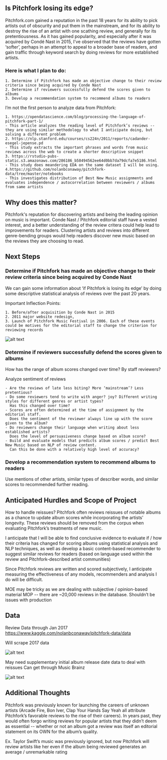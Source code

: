## Is Pitchfork losing its edge?

Pitchfork.com gained a reputation in the past 18 years for its ability to pick artists out of obscurity and put them in the mainstream, and for its ability to destroy the rise of an artist with one scathing review, and generally for its pretentiousness. As it has gained popularity, and especially after it was acquired by Condé Nast in 2015, I’ve observed that the reviews have gotten ‘softer’, perhaps in an attempt to appeal to a broader base of readers, and gain traffic through keyword search by doing reviews for more established artists.

### Here is what I plan to do:

    1. Determine if Pitchfork has made an objective change to their review criteria since being acquired by Conde Nast
    2. Determine if reviewers successfully defend the scores given to albums
    3. Develop a recommendation system to recommend albums to readers

I’m not the first person to analyze data from Pitchfork:

    1. https://opendatascience.com/blog/processing-the-language-of-pitchfork-part-1/
    - This article analyzes the reading level of Pitchfork’s reviews -- they are using similar methodology to what I anticipate doing, but solving a different problem
    2. https://nlp.stanford.edu/courses/cs224n/2011/reports/cadander-esegel-jepense.pd
    - This study extracts the important phrases and words from music reviews across the web to create a shorter descriptive snippet
    3. https://rstudio-pubs-static.s3.amazonaws.com/286186_b58494562ee64d0bb7da79dcfa7e5186.html
    - This study does meandering EDA on the same dataset I will be using.
    4.https://github.com/nolanbconaway/pitchfork-data/tree/master/notebooks
    - This investigates distribution of Best New Music assignments and evaluates independence / autocorrelation between reviewers / albums from same artists

## Why does this matter?
Pitchfork's reputation for discovering artists and being the leading opinion on music is important. Conde Nast / Pitchfork editorial staff have a vested interest, and a better understanding of the review critera could help lead to improvements for readers. Clustering artists and reviews into different genre-bending groups would help readers discover new music based on the reviews they are choosing to read.

## Next Steps
### Determine if Pitchfork has made an objective change to their review criteria since being acquired by Conde Nast

We can gain some information about ‘if Pitchfork is losing its edge’ by doing some descriptive statistical analysis of reviews over the past 20 years.

Important Inflection Points:

    1. Before/after acquisition by Conde Nast in 2015
    2. 2011 major website redesign,
    3. Launch of Pitchfork Music Festival in 2006. Each of these events could be motives for the editorial staff to change the criterion for reviewing records

   ![alt text](https://github.com/andrewjbashford/GalvanizeCapstone/blob/master/images/All.png "Logo Title Text 1")

### Determine if reviewers successfully defend the scores given to albums

How has the range of album scores changed over time? By staff reviewers?

Analyze sentiment of reviews
    
    - Are the reviews of late less biting? More ‘mainstream’? Less pretentious?
    - Do some reviewers tend to write with anger? joy? Different writing styles for different genres or artist types?
      Has this changed over time?
    - Scores are often determined at the time of assignment by the editorial staff. 
      Does the sentiment of the reviewer always line up with the score given to the album?
    - Do reviewers change their language when writing about less established artists? 
      Does the level of persuasiveness change based on album score?
    - Build and evaluate models that predicts album scores / predict Best New Music based on NLP of review content. 
      Can this be done with a relatively high level of accuracy?

### Develop a recommendation system to recommend albums to readers

Use mentions of other artists, similar types of describer words, and similar scores to recommended further reading.

## Anticipated Hurdles and Scope of Project

How to handle reissues? Pitchfork often reviews reissues of notable albums as a chance to update album scores while incorporating the artists’ longevity. These reviews should be removed from the corpus when evaluating Pitchfork’s treatments of new music.

I anticipate that I will be able to find conclusive evidence to evaluate if / how their criteria has changed for scoring albums using statistical analysis and NLP techniques, as well as develop a basic content-based recommender to suggest similar reviews for readers (based on language used within the review and Pitchfork-described artist communities)

Since Pitchfork reviews are written and scored subjectively, I anticipate measuring the effectiveness of any models, recommenders and analysis I do will be difficult.

MOE may be tricky as we are dealing with subjective / opinion-based material
MOP -- there are ~20,000 reviews in the database. Shouldn’t be issues with production

## Data
Review Data through Jan 2017
https://www.kaggle.com/nolanbconaway/pitchfork-data/data

Will scrape 2017 data

 ![alt text](https://github.com/andrewjbashford/GalvanizeCapstone/blob/master/images/data_sample.png "Logo Title Text 1")

May need supplementary initial album release date data to deal with reissues
Can get through Music Brainz

 ![alt text](https://github.com/andrewjbashford/GalvanizeCapstone/blob/master/images/pipeline1.png "Logo Title Text 1")

## Additional Thoughts

Pitchfork was previously known for launching the careers of unknown artists (Arcade Fire, Bon Iver, Clap Your Hands Say Yeah all attribute Pitchfork’s favorable reviews to the rise of their careers). In years past, they would often forgo writing reviews for popular artists that they didn’t deem as essential -- whether or not an album got a review was itself an editorial statement on its OWN for the album’s quality.

Ex. Taylor Swift’s music was previously ignored, but now Pitchfork will review artists like her even if the album being reviewed generates an average / unremarkable rating
